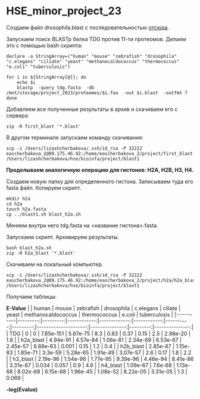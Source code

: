 # HSE_minor_project_23

Создаем файл drosophila.blast с последовательностью [отсюда](https://genome.ucsc.edu/cgi-bin/hgGene?hgsid=1642477790_R4rptSoOdAkvf2a3AR4gZJd1VK2j&hgg_do_getProteinSeq=1&hgg_gene=ENST00000266775.13).

Запускаем поиск BLASTp белка TDG против 11-ти протеомов.
Делаем это с помощью bash скрипта:

```
declare -a StringArray=("human" "mouse" "zebrafish" "drosophila" "c.elegans" "ciliate" "yeast" "methanocaldococcus" "thermococcus" "e.coli" "tuberculosis")

for i in ${StringArray[@]}; do
    echo $i
    blastp  -query tdg.fasta  -db /mnt/storage/project_2023/proteomes/$i.faa  -out $i.blast  -outfmt 7
done
```
Добавляем все полученные результаты в архив и скачиваем его с сервера:

```
zip -R first_blast '*.blast'
```
В другом терминале запускаем команду скачивания:
```
scp -i /Users/lizashcherbakova/.ssh/id_rsa -P 32222 eascherbakova_2@89.175.46.92:/home/eascherbakova_2/project/first_blast.zip /Users/lizashcherbakova/hse/bioinfa/project/blast1
```
**Проделываем аналогичную операцию для гистонов: H2A, H2B, H3, H4.**

Создаем новую папку для определенного гистона.
Записываем туда его fasta файл.
Копируем скрипт.
```
mkdir h2a
cd h2a
touch h2a.fasta
cp ../blast1.sh blast_h2a.sh
```
Меняем внутри него tdg.fasta на <название гистона>.fasta.

Запускаем скрипт.
Архивируем результаты.
```
bash blast_h2a.sh 
zip -R h2a_blast '*.blast'
```
Скачиваем на локальный компьютер.
```
scp -i /Users/lizashcherbakova/.ssh/id_rsa -P 32222 eascherbakova_2@89.175.46.92:/home/eascherbakova_2/project/h2a/h2a_blast.zip /Users/lizashcherbakova/hse/bioinfa/project/blast1
```
Получаем таблицы:

**E-Value**
|           |    human |    mouse |   zebrafish |   drosophila |   c.elegans |   ciliate |    yeast |   methanocaldococcus |   thermococcus |   e.coli |   tuberculosis |
|:----------|---------:|---------:|------------:|-------------:|------------:|----------:|---------:|---------------------:|---------------:|---------:|---------------:|
| TDG       | 0        | 0        |   7.85e-151 |     5.87e-75 |    8.3      |  0.83     | 0.37     |             0.15     |       2.5      | 2.98e-20 |          1.8   |
| h2a_blast | 4.94e-91 | 4.57e-84 |   1.06e-81  |     2.34e-69 |    6.53e-67 |  2.45e-57 | 8.88e-63 |             0.001    |       0.15     | 1.2      |          0.4   |
| h2b_blast | 2.85e-87 | 1.15e-83 |   1.85e-71  |     3.3e-59  |    5.28e-65 |  1.91e-49 | 3.07e-57 |             2.6      |       0.17     | 1.8      |          2.2   |
| h3_blast  | 2.19e-96 | 1.54e-96 |   1.77e-95  |     9.39e-96 |    4.46e-94 |  8.41e-86 | 3.31e-87 |             0.034    |       0.057    | 0.9      |          4.6   |
| h4_blast  | 1.09e-67 | 7.6e-68  |   1.13e-68  |     8.02e-68 |    6.15e-68 |  1.96e-45 | 1.08e-52 |             8.22e-05 |       3.31e-05 | 1.3      |          0.069 |

**-log(Evalue)**
